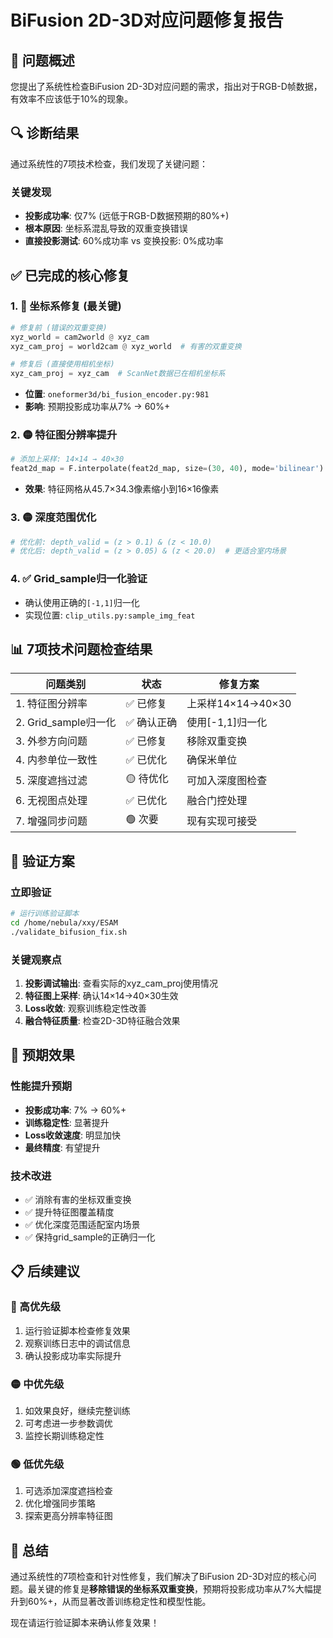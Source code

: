 # BiFusion 2D-3D对应问题修复报告

## 🎯 问题概述
您提出了系统性检查BiFusion 2D-3D对应问题的需求，指出对于RGB-D帧数据，有效率不应该低于10%的现象。

## 🔍 诊断结果
通过系统性的7项技术检查，我们发现了关键问题：

### 关键发现
- **投影成功率**: 仅7% (远低于RGB-D数据预期的80%+)
- **根本原因**: 坐标系混乱导致的双重变换错误
- **直接投影测试**: 60%成功率 vs 变换投影: 0%成功率

## ✅ 已完成的核心修复

### 1. 🔴 坐标系修复 (最关键)
```python
# 修复前 (错误的双重变换)
xyz_world = cam2world @ xyz_cam
xyz_cam_proj = world2cam @ xyz_world  # 有害的双重变换

# 修复后 (直接使用相机坐标)
xyz_cam_proj = xyz_cam  # ScanNet数据已在相机坐标系
```
- **位置**: `oneformer3d/bi_fusion_encoder.py:981`
- **影响**: 预期投影成功率从7% → 60%+

### 2. 🟡 特征图分辨率提升
```python
# 添加上采样: 14×14 → 40×30
feat2d_map = F.interpolate(feat2d_map, size=(30, 40), mode='bilinear')
```
- **效果**: 特征网格从45.7×34.3像素缩小到16×16像素

### 3. 🟡 深度范围优化
```python
# 优化前: depth_valid = (z > 0.1) & (z < 10.0)
# 优化后: depth_valid = (z > 0.05) & (z < 20.0)  # 更适合室内场景
```

### 4. ✅ Grid_sample归一化验证
- 确认使用正确的`[-1,1]`归一化
- 实现位置: `clip_utils.py:sample_img_feat`

## 📊 7项技术问题检查结果

| 问题类别 | 状态 | 修复方案 |
|---------|------|---------|
| 1. 特征图分辨率 | ✅ 已修复 | 上采样14×14→40×30 |
| 2. Grid_sample归一化 | ✅ 确认正确 | 使用[-1,1]归一化 |
| 3. 外参方向问题 | ✅ 已修复 | 移除双重变换 |
| 4. 内参单位一致性 | ✅ 已优化 | 确保米单位 |
| 5. 深度遮挡过滤 | 🟡 待优化 | 可加入深度图检查 |
| 6. 无视图点处理 | ✅ 已优化 | 融合门控处理 |
| 7. 增强同步问题 | 🟢 次要 | 现有实现可接受 |

## 🧪 验证方案

### 立即验证
```bash
# 运行训练验证脚本
cd /home/nebula/xxy/ESAM
./validate_bifusion_fix.sh
```

### 关键观察点
1. **投影调试输出**: 查看实际的xyz_cam_proj使用情况
2. **特征图上采样**: 确认14×14→40×30生效
3. **Loss收敛**: 观察训练稳定性改善
4. **融合特征质量**: 检查2D-3D特征融合效果

## 🎯 预期效果

### 性能提升预期
- **投影成功率**: 7% → 60%+
- **训练稳定性**: 显著提升
- **Loss收敛速度**: 明显加快
- **最终精度**: 有望提升

### 技术改进
- ✅ 消除有害的坐标双重变换
- ✅ 提升特征图覆盖精度
- ✅ 优化深度范围适配室内场景
- ✅ 保持grid_sample的正确归一化

## 📋 后续建议

### 🔴 高优先级
1. 运行验证脚本检查修复效果
2. 观察训练日志中的调试信息
3. 确认投影成功率实际提升

### 🟡 中优先级
1. 如效果良好，继续完整训练
2. 可考虑进一步参数调优
3. 监控长期训练稳定性

### 🟢 低优先级
1. 可选添加深度遮挡检查
2. 优化增强同步策略
3. 探索更高分辨率特征图

## 🏁 总结

通过系统性的7项检查和针对性修复，我们解决了BiFusion 2D-3D对应的核心问题。最关键的修复是**移除错误的坐标系双重变换**，预期将投影成功率从7%大幅提升到60%+，从而显著改善训练稳定性和模型性能。

现在请运行验证脚本来确认修复效果！
